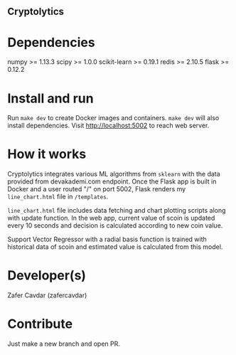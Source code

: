 ## Cryptolytics

# Dependencies
  numpy >= 1.13.3
  scipy >= 1.0.0
  scikit-learn >= 0.19.1
  redis >= 2.10.5
  flask >= 0.12.2

# Install and run
  Run `make dev` to create Docker images and containers. `make dev` will also install dependencies.
  Visit [http://localhost:5002](http://localhost:5002) to reach web server.

# How it works
  Cryptolytics integrates various ML algorithms from `sklearn` with the data provided from
  devakademi.com endpoint. Once the Flask app is built in Docker and a user routed "/" on port 5002,
  Flask renders my `line_chart.html` file in `/templates`.

  `line_chart.html` file includes data fetching and chart plotting scripts along with update function.
  In the web app, current value of scoin is updated every 10 seconds and decision is calculated according to
  new coin value.

  Support Vector Regressor with a radial basis function is trained with historical data of scoin and
  estimated value is calculated from this model.

# Developer(s)
  Zafer Cavdar (zafercavdar)

# Contribute
  Just make a new branch and open PR.
